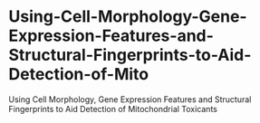 # Using-Cell-Morphology-Gene-Expression-Features-and-Structural-Fingerprints-to-Aid-Detection-of-Mito
Using Cell Morphology, Gene Expression Features and Structural Fingerprints to Aid Detection of Mitochondrial Toxicants 
